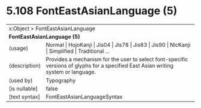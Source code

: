 <html dir="LTR" xmlns:mshelp="http://msdn.microsoft.com/mshelp" xmlns:ddue="http://ddue.schemas.microsoft.com/authoring/2003/5" xmlns:xlink="http://www.w3.org/1999/xlink" xmlns:tool="http://www.microsoft.com/tooltip">

<body>
 <input type="hidden" id="userDataCache" class="userDataStyle">
 <input type="hidden" id="hiddenScrollOffset">
 <img id="dropDownImage" style="display:none; height:0; width:0;" src="../local/drpdown.gif">
 <img id="dropDownHoverImage" style="display:none; height:0; width:0;" src="../local/drpdown_orange.gif">
 <img id="collapseImage" style="display:none; height:0; width:0;" src="../local/collapse.gif">
 <img id="expandImage" style="display:none; height:0; width:0;" src="../local/exp.gif">
 <img id="collapseAllImage" style="display:none; height:0; width:0;" src="../local/collall.gif">
 <img id="expandAllImage" style="display:none; height:0; width:0;" src="../local/expall.gif">
 <img id="copyImage" style="display:none; height:0; width:0;" src="../local/copycode.gif">
 <img id="copyHoverImage" style="display:none; height:0; width:0;" src="../local/copycodeHighlight.gif">
 <div id="header"><h1 class="heading">5.108 FontEastAsianLanguage (5)</h1></div>

 <div id="mainSection">
 <div id="mainBody">
 <div id="allHistory" class="saveHistory" onsave="saveAll()" onload="loadAll()"></div>
 <p xmlns:wsd="http://wsdev.schemas.microsoft.com/authoring/2008/2" xmlns:msxsl="urn:schemas-microsoft-com:xslt" xmlns:script="urn:script" xmlns:build="urn:build">
 </p>
 <div id="sectionSection0" class="section" name="collapseableSection">
 <content xmlns="http://ddue.schemas.microsoft.com/authoring/2003/5" xmlns:wsd="http://wsdev.schemas.microsoft.com/authoring/2008/2" xmlns:msxsl="urn:schemas-microsoft-com:xslt" xmlns:script="urn:script" xmlns:build="urn:build">
 </content>
 </div>
 <div id="sectionSection1" class="section" name="collapseableSection">
 <content xmlns="http://ddue.schemas.microsoft.com/authoring/2003/5" xmlns:wsd="http://wsdev.schemas.microsoft.com/authoring/2008/2" xmlns:msxsl="urn:schemas-microsoft-com:xslt" xmlns:script="urn:script" xmlns:build="urn:build">
 <table class="ProtocolAuthoredTable" xmlns="">
 <tr><td colspan="2">
<mshelp:link keywords="55aacd72-e114-4aa1-b774-3f7ded5e1f7d" tabindex="0">x:Object</mshelp:link> &gt; <mshelp:link keywords="ba2cfa47-837b-4122-b9ef-3b75af79304c" tabindex="0">FontEastAsianLanguage</mshelp:link> </td>
 </tr>
 <tr><td colspan="2">
 <b>FontEastAsianLanguage (5)</b> </td>
 </tr>
 <tr><td><div class="indent0">(usage)</div></td>
 <td><mshelp:link keywords="889183b9-baca-473b-a35a-ea4091e706c7" tabindex="0">Normal</mshelp:link> | <mshelp:link keywords="889183b9-baca-473b-a35a-ea4091e706c7" tabindex="0">HojoKanji</mshelp:link> | <mshelp:link keywords="889183b9-baca-473b-a35a-ea4091e706c7" tabindex="0">Jis04</mshelp:link> | <mshelp:link keywords="889183b9-baca-473b-a35a-ea4091e706c7" tabindex="0">Jis78</mshelp:link> | <mshelp:link keywords="889183b9-baca-473b-a35a-ea4091e706c7" tabindex="0">Jis83</mshelp:link> | <mshelp:link keywords="889183b9-baca-473b-a35a-ea4091e706c7" tabindex="0">Jis90</mshelp:link> | <mshelp:link keywords="889183b9-baca-473b-a35a-ea4091e706c7" tabindex="0">NlcKanji</mshelp:link> | <mshelp:link keywords="889183b9-baca-473b-a35a-ea4091e706c7" tabindex="0">Simplified</mshelp:link> | <mshelp:link keywords="889183b9-baca-473b-a35a-ea4091e706c7" tabindex="0">Traditional</mshelp:link> ...</td>
 </tr>
 <tr><td><div class="indent0">(description)</div></td>
 <td>Provides a mechanism for the user to select font-specific versions of glyphs for a specified East Asian writing system or language.</td>
 </tr>
 <tr><td><div class="indent0">(used by)</div></td>
 <td><mshelp:link keywords="5e6cd9f1-4692-475c-b22a-e873a8dd13d3" tabindex="0">Typography</mshelp:link></td>
 </tr>
 <tr><td><div class="indent0">[is nullable]</div></td>
 <td>false</td>
 </tr>
 <tr><td><div class="indent0">[text syntax]</div></td>
 <td><mshelp:link keywords="889183b9-baca-473b-a35a-ea4091e706c7" tabindex="0">FontEastAsianLanguageSyntax</mshelp:link></td>
 </tr>
</table>
 </content>
 </div>
 <!--[if gte IE 5]>
 <tool:tip element="languageFilterToolTip" avoidmouse="false"/>
 <![endif]-->
 </div>
 <a name="feedback"></a><span></span>
 </div>
</body></html>
